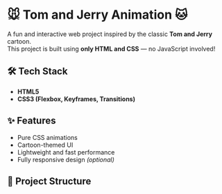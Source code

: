 # 🐭 Tom and Jerry Animation 🐱

A fun and interactive web project inspired by the classic **Tom and Jerry** cartoon.  
This project is built using **only HTML and CSS** — no JavaScript involved!

## 🛠️ Tech Stack

- **HTML5**  
- **CSS3 (Flexbox, Keyframes, Transitions)**

## ✨ Features

- Pure CSS animations
- Cartoon-themed UI
- Lightweight and fast performance
- Fully responsive design *(optional)*

## 📁 Project Structure

